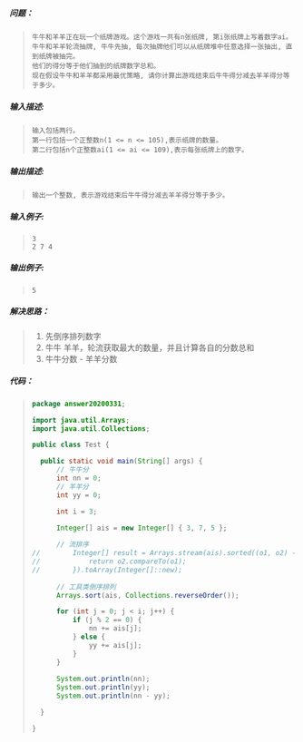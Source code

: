##### 问题：

> ```
> 牛牛和羊羊正在玩一个纸牌游戏。这个游戏一共有n张纸牌, 第i张纸牌上写着数字ai。
> 牛牛和羊羊轮流抽牌, 牛牛先抽, 每次抽牌他们可以从纸牌堆中任意选择一张抽出, 直到纸牌被抽完。
> 他们的得分等于他们抽到的纸牌数字总和。
> 现在假设牛牛和羊羊都采用最优策略, 请你计算出游戏结束后牛牛得分减去羊羊得分等于多少。
> ```

##### **输入描述:**

> ```
> 输入包括两行。
> 第一行包括一个正整数n(1 <= n <= 105),表示纸牌的数量。
> 第二行包括n个正整数ai(1 <= ai <= 109),表示每张纸牌上的数字。
> ```

##### **输出描述:**

> ```
> 输出一个整数, 表示游戏结束后牛牛得分减去羊羊得分等于多少。
> ```

##### **输入例子:**

> ```
> 3
> 2 7 4
> ```

##### **输出例子:**

> ```
> 5
> ```



##### 解决思路：

> 1. 先倒序排列数字
> 2. 牛牛 羊羊，轮流获取最大的数量，并且计算各自的分数总和
> 3. 牛牛分数 - 羊羊分数

##### 代码：

> ```java
> package answer20200331;
> 
> import java.util.Arrays;
> import java.util.Collections;
> 
> public class Test {
> 
> 	public static void main(String[] args) {
> 		// 牛牛分
> 		int nn = 0;
> 		// 羊羊分
> 		int yy = 0;
> 
> 		int i = 3;
> 
> 		Integer[] ais = new Integer[] { 3, 7, 5 };
> 		
> 		// 流排序
> //		Integer[] result = Arrays.stream(ais).sorted((o1, o2) -> {
> //			return o2.compareTo(o1);
> //		}).toArray(Integer[]::new);
> 		
> 		// 工具类倒序排列
> 		Arrays.sort(ais, Collections.reverseOrder());
> 
> 		for (int j = 0; j < i; j++) {
> 			if (j % 2 == 0) {
> 				nn += ais[j];
> 			} else {
> 				yy += ais[j];
> 			}
> 		}
> 		
> 		System.out.println(nn);
> 		System.out.println(yy);
> 		System.out.println(nn - yy);
> 
> 	}
> 
> }
> ```

